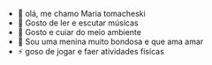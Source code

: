 - 👋 olá, me chamo Maria tomacheski
- 👀 Gosto de ler e escutar músicas
- 🌱 Gosto e cuiar do meio ambiente
- 💞️ Sou uma menina muito bondosa e que ama amar
- ⚡ goso de jogar e faer atividades fisícas


